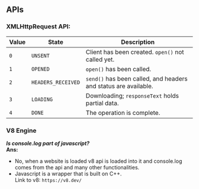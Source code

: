 ## APIs
### XMLHttpRequest API:
<table>
  <thead>
    <tr>
      <th>Value</th>
      <th>State</th>
      <th>Description</th>
    </tr>
  </thead>
  <tbody>
    <tr>
      <td><code>0</code></td>
      <td><code>UNSENT</code></td>
      <td>Client has been created. <code>open()</code> not called yet.</td>
    </tr>
    <tr>
      <td><code>1</code></td>
      <td><code>OPENED</code></td>
      <td><code>open()</code> has been called.</td>
    </tr>
    <tr>
      <td><code>2</code></td>
      <td><code>HEADERS_RECEIVED</code></td>
      <td><code>send()</code> has been called, and headers and status are available.</td>
    </tr>
    <tr>
      <td><code>3</code></td>
      <td><code>LOADING</code></td>
      <td>Downloading; <code>responseText</code> holds partial data.</td>
    </tr>
    <tr>
      <td><code>4</code></td>
      <td><code>DONE</code></td>
      <td>The operation is complete.</td>
    </tr>
  </tbody>
</table>

### V8 Engine

***Is console.log part of javascript?***<br/>
**Ans:**<br/> 
- No, when a website is loaded v8 api is loaded into it and console.log comes from the api and many other functionalities.
- Javascript is a wrapper that is built on C++. <br/>
Link to v8: `https://v8.dev/`